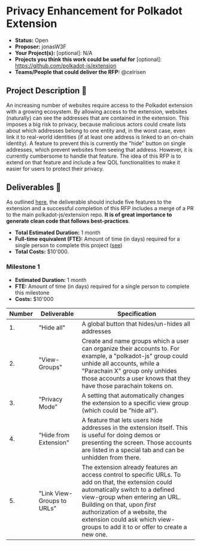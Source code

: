 # Privacy Enhancement for Polkadot Extension

* **Status:** Open
* **Proposer:** jonasW3F
* **Your Project(s):** [optional]: N/A
* **Projects you think this work could be useful for** [optional]: https://github.com/polkadot-js/extension
* **Teams/People that could deliver the RFP:** @celrisen

## Project Description :page_facing_up: 

An increasing number of websites require access to the Polkadot extension with a growing ecosystem. By allowing access to the extension, websites (naturally) can see the addresses that are contained in the extension. This imposes a big risk to privacy, because malicious actors could create lists about which addresses belong to one entity and, in the worst case, even link it to real-world identities (if at least one address is linked to an on-chain identity). A feature to prevent this is currently the "hide" button on single addresses, which prevent websites from seeing that address. However, it is currently cumbersome to handle that feature. The idea of this RFP is to extend on that feature and include a few QOL functionalities to make it easier for users to protect their privacy.

## Deliverables :nut_and_bolt:

As outlined [here](https://github.com/polkadot-js/extension/issues/893), the deliverable should include five features to the extension and a successful completion of this RFP includes a merge of a PR to the main polkadot-js/extension repo. **It is of great importance to generate clean code that follows best-practices**. 

* **Total Estimated Duration:** 1 month
* **Full-time equivalent (FTE):**  Amount of time (in days) required for a single person to complete this project ([see](https://en.wikipedia.org/wiki/Full-time_equivalent)) 
* **Total Costs:** $10'000. 

### Milestone 1
 
* **Estimated Duration:** 1 month
* **FTE:**  Amount of time (in days) required for a single person to complete this milestone
* **Costs:** $10'000


| Number | Deliverable | Specification | 
| ------------- | ------------- | ------------- |
| 1. | "Hide all" | A global button that hides/un-hides all addresses |  
| 2.  | "View-Groups" | Create and name groups which a user can organize their accounts to. For example, a "polkadot-js" group could unhide all accounts, while a "Parachain X" group only unhides those accounts a user knows that they have those parachain tokens on. |
| 3. | "Privacy Mode" | A setting that automatically changes the extension to a specific view group (which could be "hide all"). | 
| 4. | "Hide from Extension" | A feature that lets users hide addresses in the extension itself. This is useful for doing demos or presenting the screen. Those accounts are listed in a special tab and can be unhidden from there. | 
| 5. | "Link View-Groups to URLs" | The extension already features an access control to specific URLs. To add on that, the extension could automatically switch to a defined view-group when entering an URL. Building on that, upon *first* authorization of a website, the extension could ask which view-groups to add it to or offer to create a new one. | 
